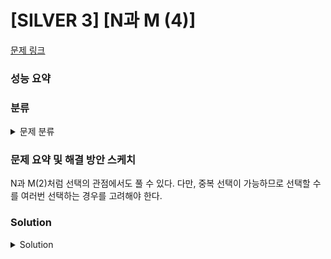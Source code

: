 # [SILVER 3] [N과 M (4)]

[문제 링크](https://www.acmicpc.net/problem/15652) 

### 성능 요약

### 분류

<details><summary>문제 분류</summary> 

[백트래킹]

</details>

### 문제 요약 및 해결 방안 스케치

N과 M(2)처럼 선택의 관점에서도 풀 수 있다. 다만, 중복 선택이 가능하므로 선택할 수를 여러번 선택하는 경우를 고려해야 한다.  

### Solution

<details><summary>Solution</summary> 

[Source Code]

</details>

